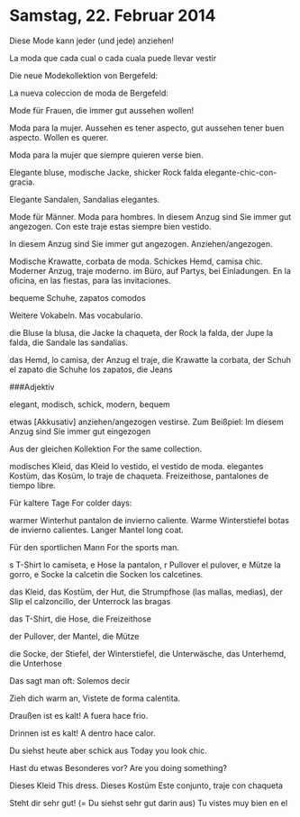 Samstag, 22. Februar 2014
===

Diese Mode kann jeder (und jede) anziehen! 

La moda que cada cual o cada cuala puede llevar vestir

Die neue Modekollektion von Bergefeld:

La nueva coleccion de moda de Bergefeld:

Mode für Frauen, die immer gut aussehen wollen!

Moda para la mujer. Aussehen es tener aspecto, gut aussehen tener buen aspecto. Wollen es querer. 

Moda para la mujer que siempre quieren verse bien.

Elegante bluse, modische Jacke, shicker Rock falda elegante-chic-con-gracia.

Elegante Sandalen, Sandalias elegantes.

Mode für Männer. Moda para hombres. In diesem Anzug sind Sie immer gut angezogen. Con este traje estas siempre bien vestido. 

In diesem Anzug sind Sie immer gut angezogen. Anziehen/angezogen. 

Modische Krawatte, corbata de moda. Schickes Hemd, camisa chic. Moderner Anzug, traje moderno.  im Büro, auf Partys, bei Einladungen. En la oficina, en las fiestas, para las invitaciones. 

bequeme Schuhe, zapatos comodos 

Weitere Vokabeln. Mas vocabulario. 

die Bluse la blusa, die Jacke la chaqueta, der Rock la falda, der Jupe la falda, die Sandale las sandalias. 

das Hemd, lo camisa, der Anzug el traje, die Krawatte la corbata, der Schuh el zapato die Schuhe los zapatos, die Jeans

###Adjektiv

elegant, modisch, schick, modern, bequem 

etwas [Akkusativ] anziehen/angezogen vestirse. Zum Beißpiel: Im diesem Anzug sind Sie immer gut eingezogen

Aus der gleichen Kollektion For the same collection. 

modisches Kleid, das Kleid lo vestido, el vestido de moda. elegantes Kostüm, das Kosüm, lo traje de chaqueta. Freizeithose, pantalones de tiempo libre. 

Für kaltere Tage For colder days: 

warmer Winterhut pantalon de invierno caliente. Warme Winterstiefel botas de invierno calientes. Langer Mantel long coat. 

Für den sportlichen Mann For the sports man. 

s T-Shirt lo camiseta, e Hose la pantalon, r Pullover el pulover, e Mütze la gorro, e Socke la calcetin die Socken los calcetines. 

das Kleid, das Kostüm, der Hut, die Strumpfhose (las mallas, medias), der Slip el calzoncillo, der Unterrock las bragas

das T-Shirt, die Hose, die Freizeithose

der Pullover, der Mantel, die Mütze

die Socke, der Stiefel, der Winterstiefel, die Unterwäsche, das Unterhemd, die Unterhose

Das sagt man oft: Solemos decir 

Zieh dich warm an, Vistete de forma calentita. 

Draußen ist es kalt! A fuera hace frio. 

Drinnen ist es kalt! A dentro hace calor. 

Du siehst heute aber schick aus Today you look chic. 

Hast du etwas Besonderes vor? Are you doing something? 

Dieses Kleid This dress. Dieses Kostüm Este conjunto, traje con chaqueta

Steht dir sehr gut! (= Du siehst sehr gut darin aus)  Tu vistes muy bien en el



